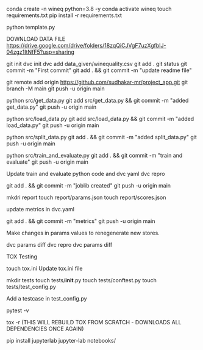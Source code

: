conda create -n wineq python=3.8 -y
conda activate wineq
touch requirements.txt
pip install -r requirements.txt

python template.py

DOWNLOAD DATA FILE
https://drive.google.com/drive/folders/18zqQiCJVgF7uzXgfbIJ-04zgz1ItNfF5?usp=sharing


git init
dvc init
dvc add data_given/winequality.csv
git add .
git status
git commit -m "First commit"
git add . && git commit -m "update readme file"

git remote add origin https://github.com/sudhakar-mr/project_app.git
git branch -M main
git push -u origin main


python src/get_data.py
git add src/get_data.py && git commit -m "added get_data.py"
git push -u origin main

python src/load_data.py
git add src/load_data.py && git commit -m "added load_data.py"
git push -u origin main

python src/split_data.py
git add . && git commit -m "added split_data.py"
git push -u origin main

python src/train_and_evaluate.py
git add . && git commit -m "train and evaluate"
git push -u origin main

Update train and evaluate python code and dvc yaml
dvc repro

git add . && git commit -m "joblib created"
git push -u origin main

mkdri report
touch report/params.json
touch report/scores.json

update metrics in dvc.yaml


git add . && git commit -m "metrics"
git push -u origin main

Make changes in params values to renegenerate new stores.

dvc params diff
dvc repro
dvc params diff


TOX Testing

touch tox.ini
Update tox.ini file


mkdir tests
touch tests/__init__.py
touch tests/conftest.py
touch tests/test_config.py

Add a testcase in test_config.py

pytest -v


tox -r (THIS WILL REBUILD TOX FROM SCRATCH - DOWNLOADS ALL DEPENDENCIES ONCE AGAIN)



pip install jupyterlab
jupyter-lab notebooks/